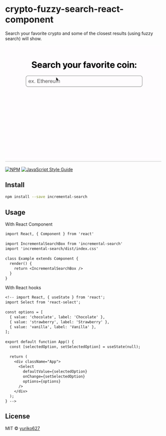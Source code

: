 # crypto-fuzzy-search-react-component

Search your favorite crypto and some of the closest results (using fuzzy search) will show.

![demo](./demo.gif)

[![NPM](https://img.shields.io/npm/v/incremental-search.svg)](https://www.npmjs.com/package/incremental-search) [![JavaScript Style Guide](https://img.shields.io/badge/code_style-standard-brightgreen.svg)](https://standardjs.com)

## Install

```bash
npm install --save incremental-search
```

## Usage

With React Component

```tsx
import React, { Component } from 'react'

import IncrementalSearchBox from 'incremental-search'
import 'incremental-search/dist/index.css'

class Example extends Component {
  render() {
    return <IncrementalSearchBox />
  }
}
```

With React hooks

```
<!-- import React, { useState } from 'react';
import Select from 'react-select';

const options = [
  { value: 'chocolate', label: 'Chocolate' },
  { value: 'strawberry', label: 'Strawberry' },
  { value: 'vanilla', label: 'Vanilla' },
];

export default function App() {
  const [selectedOption, setSelectedOption] = useState(null);

  return (
    <div className="App">
      <Select
        defaultValue={selectedOption}
        onChange={setSelectedOption}
        options={options}
      />
    </div>
  );
} -->
```

## License

MIT © [yuriko627](https://github.com/yuriko627)
